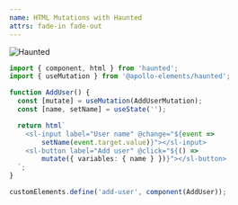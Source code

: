 ```yaml
---
name: HTML Mutations with Haunted
attrs: fade-in fade-out
---
```


<img slot="end-start" alt="Haunted" src="/_merged_assets/brand-logos/haunted.svg"/>

```ts
import { component, html } from 'haunted';
import { useMutation } from '@apollo-elements/haunted';

function AddUser() {
  const [mutate] = useMutation(AddUserMutation);
  const [name, setName] = useState('');

  return html`
    <sl-input label="User name" @change="${event =>
        setName(event.target.value)}"></sl-input>
    <sl-button label="Add user" @click="${() =>
        mutate({ variables: { name } })}"></sl-button>
  `;
}

customElements.define('add-user', component(AddUser));
```
